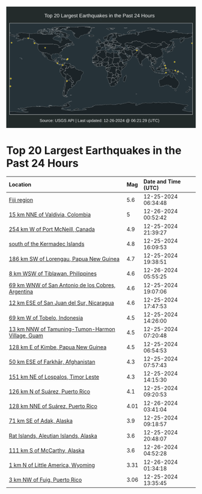 ![Map](./map.png)

# Top 20 Largest Earthquakes in the Past 24 Hours

| Location | Mag | Date and Time (UTC) |
|:---|:---|:---|
| [Fiji region](https://earthquake.usgs.gov/earthquakes/eventpage/us6000pfjm) | 5.6 | 12-25-2024 06:34:48 |
| [15 km NNE of Valdivia, Colombia](https://earthquake.usgs.gov/earthquakes/eventpage/us6000pfmi) | 5 | 12-26-2024 00:52:42 |
| [254 km W of Port McNeill, Canada](https://earthquake.usgs.gov/earthquakes/eventpage/us6000pflq) | 4.9 | 12-25-2024 21:39:27 |
| [south of the Kermadec Islands](https://earthquake.usgs.gov/earthquakes/eventpage/us6000pfkw) | 4.8 | 12-25-2024 16:09:53 |
| [186 km SW of Lorengau, Papua New Guinea](https://earthquake.usgs.gov/earthquakes/eventpage/us6000pflg) | 4.7 | 12-25-2024 19:38:51 |
| [8 km WSW of Tiblawan, Philippines](https://earthquake.usgs.gov/earthquakes/eventpage/us6000pfnl) | 4.6 | 12-26-2024 05:55:25 |
| [69 km WNW of San Antonio de los Cobres, Argentina](https://earthquake.usgs.gov/earthquakes/eventpage/us6000pfld) | 4.6 | 12-25-2024 19:07:06 |
| [12 km ESE of San Juan del Sur, Nicaragua](https://earthquake.usgs.gov/earthquakes/eventpage/us6000pfl4) | 4.6 | 12-25-2024 17:47:53 |
| [69 km W of Tobelo, Indonesia](https://earthquake.usgs.gov/earthquakes/eventpage/us6000pfkn) | 4.5 | 12-25-2024 14:26:00 |
| [13 km NNW of Tamuning-Tumon-Harmon Village, Guam](https://earthquake.usgs.gov/earthquakes/eventpage/us6000pfju) | 4.5 | 12-25-2024 07:20:48 |
| [128 km E of Kimbe, Papua New Guinea](https://earthquake.usgs.gov/earthquakes/eventpage/us6000pfjq) | 4.5 | 12-25-2024 06:54:53 |
| [50 km ESE of Farkhār, Afghanistan](https://earthquake.usgs.gov/earthquakes/eventpage/us6000pfjz) | 4.3 | 12-25-2024 07:57:43 |
| [151 km NE of Lospalos, Timor Leste](https://earthquake.usgs.gov/earthquakes/eventpage/us6000pfkm) | 4.3 | 12-25-2024 14:15:30 |
| [126 km N of Suárez, Puerto Rico](https://earthquake.usgs.gov/earthquakes/eventpage/pr2024360000) | 4.1 | 12-25-2024 09:20:53 |
| [128 km NNE of Suárez, Puerto Rico](https://earthquake.usgs.gov/earthquakes/eventpage/pr2024361000) | 4.01 | 12-26-2024 03:41:04 |
| [71 km SE of Adak, Alaska](https://earthquake.usgs.gov/earthquakes/eventpage/us6000pfkz) | 3.9 | 12-25-2024 09:18:57 |
| [Rat Islands, Aleutian Islands, Alaska](https://earthquake.usgs.gov/earthquakes/eventpage/ak024gjpnxra) | 3.6 | 12-25-2024 20:48:07 |
| [111 km S of McCarthy, Alaska](https://earthquake.usgs.gov/earthquakes/eventpage/ak024gl3p81j) | 3.6 | 12-26-2024 04:52:28 |
| [1 km N of Little America, Wyoming](https://earthquake.usgs.gov/earthquakes/eventpage/uu80098561) | 3.31 | 12-26-2024 01:34:18 |
| [3 km NW of Fuig, Puerto Rico](https://earthquake.usgs.gov/earthquakes/eventpage/pr2024360001) | 3.06 | 12-25-2024 13:35:45 |

